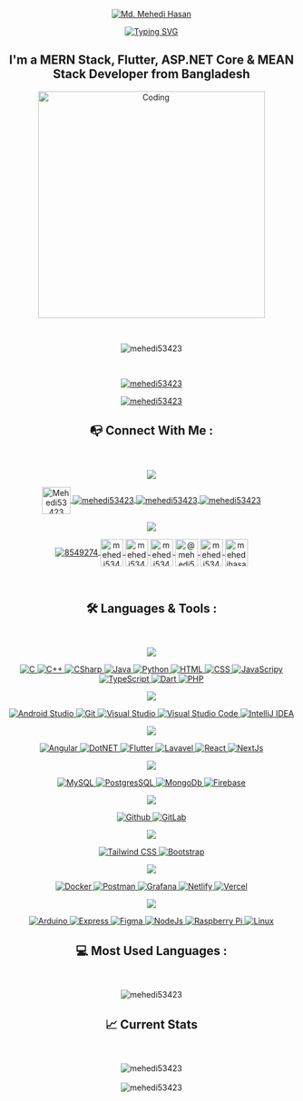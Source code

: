 <!-- Typing Start -->
<p align="center"><a href="https://git.io/typing-svg"><img src="https://readme-typing-svg.herokuapp.com?font=Fira+Code&weight=700&size=30&pause=1000&color=5BF77D&width=435&lines=Hi+👋" alt="Md. Mehedi Hasan" /></a></p>

<p align="center"><a href="https://git.io/typing-svg"><img src="https://readme-typing-svg.herokuapp.com?font=Fira+Code&weight=700&size=30&pause=1000&color=5BF77D&width=435&lines=I'm+Md.+Mehedi+Hasan" alt="Typing SVG" /></a></p>
<!-- Typing End -->

<!-- Message Start -->
<h2 align="center">I'm a MERN Stack, Flutter, ASP.NET Core & MEAN Stack Developer from Bangladesh</h2>
<!-- Message End -->

<!-- Image Start -->
<p align="center"><img alt="Coding" width="400" src="https://cdn.dribbble.com/users/1162077/screenshots/3848914/programmer.gif"></p>
<!-- Image End -->

<br/>

<p align="center">
  <img src="https://komarev.com/ghpvc/?username=mehedi53423&label=Profile%20views&color=0e75b6&style=flat" alt="mehedi53423" />
</p>

<br/>

<p align="center">
  <a href="https://github.com/ryo-ma/github-profile-trophy">
    <img src="https://github-profile-trophy.vercel.app/?username=mehedi53423&margin-w=30&margin-h=30&row=2&column=4" alt="mehedi53423" />
   </a>
</p>

<p align="center">
  <a href="https://twitter.com/mehedi53423" target="blank">
    <img src="https://img.shields.io/twitter/follow/mehedi53423?logo=twitter&style=for-the-badge" alt="mehedi53423" />
   </a>
</p>

<h2 align="center">📭 Connect With Me : </h2>

<br/>

<!-- Social Media Badge Start -->
<div align="center">
  <p align="center">
    <a href="https://github.com/Mehedi53423">
      <img src="https://img.shields.io/badge/Social Medias:-brightgreen" />
    </a>
  </p>
</div>
<!-- Social Media Badge End -->

<!-- Social Media List Start -->
<p align="center">
   <a href="https://fb.com/mehedi53423" target="blank">
    <img align="center" src="https://raw.githubusercontent.com/rahuldkjain/github-profile-readme-generator/master/src/images/icons/Social/facebook.svg" alt="Mehedi53423" height="48" width="50" Title="Facebook" />
  </a>
  <a href="https://twitter.com/mehedi53423" target="blank">
    <img align="center" src="https://skillicons.dev/icons?i=twitter" alt="mehedi53423" Title="Twitter" />
  </a>
   <a href="https://instagram.com/mehedi53423" target="blank">
    <img align="center" src="https://skillicons.dev/icons?i=instagram" alt="mehedi53423" Title="Instagram" />
  </a>
  <a href="https://linkedin.com/in/mehedi53423" target="blank">
    <img align="center" src="https://skillicons.dev/icons?i=linkedin" alt="mehedi53423" Title="LinkedIn" />
  </a>
</p>
<!-- Social Media List End -->

<!-- Learning Platforms Badge Start -->
<div align="center">
  <p align="center">
    <a href="https://github.com/Mehedi53423">
      <img src="https://img.shields.io/badge/Learning Platforms:-brightgreen" />
    </a>
  </p>
</div>
<!-- Learning Platforms Badge End -->

<!-- Learning Platforms List Start -->
<p align="center">
   <a href="https://stackoverflow.com/users/8549274" target="blank">
    <img align="center" src="https://skillicons.dev/icons?i=stackoverflow" alt="8549274" Title="StackOverflow" />
  </a>
  <a href="https://kaggle.com/mehedi53423" target="blank">
    <img align="center" src="https://raw.githubusercontent.com/rahuldkjain/github-profile-readme-generator/master/src/images/icons/Social/kaggle.svg" alt="mehedi53423" height="48" width="40" Title="Kaggle" />
  </a>
  <a href="https://www.hackerrank.com/mehedi53423" target="blank">
    <img align="center" src="https://raw.githubusercontent.com/rahuldkjain/github-profile-readme-generator/master/src/images/icons/Social/hackerrank.svg" alt="mehedi53423" height="48" width="40" Title="HackerRank" />
  </a>
  <a href="https://codeforces.com/profile/mehedi53423" target="blank">
    <img align="center" src="https://raw.githubusercontent.com/rahuldkjain/github-profile-readme-generator/master/src/images/icons/Social/codeforces.svg" alt="mehedi53423" height="48" width="40" Title="CodeForces" />
  </a>
  <a href="https://www.hackerearth.com/@mehedi53423" target="blank">
    <img align="center" src="https://raw.githubusercontent.com/rahuldkjain/github-profile-readme-generator/master/src/images/icons/Social/hackerearth.svg" alt="@mehedi53423" height="48" width="40" Title="HackerEarth" />
  </a>
  <a href="https://auth.geeksforgeeks.org/user/mehedi53423/profile" target="blank">
    <img align="center" src="https://raw.githubusercontent.com/rahuldkjain/github-profile-readme-generator/master/src/images/icons/Social/geeks-for-geeks.svg" alt="mehedi53423/profile" height="48" width="40" Title="GeeksForGeeks" />
  </a>
  <a href="https://www.youtube.com/c/mehedihasan5" target="blank">
    <img align="center" src="https://raw.githubusercontent.com/rahuldkjain/github-profile-readme-generator/master/src/images/icons/Social/youtube.svg" alt="mehedihasan5" height="48" width="40" Title="Youtube" />
  </a>
</p>
<!-- Learning Platforms List End -->

<br/>

<h2 align="center">🛠 Languages & Tools : </h2>

<br/>

<!-- Languages Badge Start -->
<div align="center">
  <p align="center">
    <a href="https://github.com/Mehedi53423">
      <img src="https://img.shields.io/badge/Languages:-brightgreen" />
    </a>
  </p>
</div>
<!-- Languages Badge End -->

<!-- Languages List Start -->
<div align="center">
  <p align="center">
    <a href="https://github.com/Mehedi53423?tab=repositories">
      <img src="https://skillicons.dev/icons?i=c" title="C"/>
    </a>
    <a href="https://github.com/Mehedi53423?tab=repositories">
      <img src="https://skillicons.dev/icons?i=cpp" title="C++"/>
    </a>
    <a href="https://github.com/Mehedi53423?tab=repositories">
      <img src="https://skillicons.dev/icons?i=cs" title="CSharp"/>
    </a>
    <a href="https://github.com/Mehedi53423?tab=repositories">
      <img src="https://skillicons.dev/icons?i=java" title="Java"/>
    </a>
    <a href="https://github.com/Mehedi53423?tab=repositories">
      <img src="https://skillicons.dev/icons?i=py" title="Python"/>
    </a>
    <a href="https://github.com/Mehedi53423?tab=repositories">
      <img src="https://skillicons.dev/icons?i=html" title="HTML"/>
    </a>
    <a href="https://github.com/Mehedi53423?tab=repositories">
      <img src="https://skillicons.dev/icons?i=css" title="CSS"/>
    </a>
    <a href="https://github.com/Mehedi53423?tab=repositories">
      <img src="https://skillicons.dev/icons?i=js" title="JavaScripy"/>
    </a>
    <a href="https://github.com/Mehedi53423?tab=repositories">
      <img src="https://skillicons.dev/icons?i=ts" title="TypeScript"/>
    </a>
    <a href="https://github.com/Mehedi53423?tab=repositories">
      <img src="https://skillicons.dev/icons?i=dart" title="Dart"/>
    </a>
    <a href="https://github.com/Mehedi53423?tab=repositories">
      <img src="https://skillicons.dev/icons?i=php" title="PHP"/>
    </a>
  </p>
</div>
<!-- Languages List End -->

<!-- Development Tools Badge Start -->
<div align="center">
  <p align="center">
    <a href="https://github.com/Mehedi53423">
      <img src="https://img.shields.io/badge/Development Tools:-brightgreen" />
    </a>
  </p>
</div>
<!-- Development Tools Badge End -->

<!-- Development Tools List Start -->
<div align="center">
  <p align="center">
    <a href="https://github.com/Mehedi53423?tab=repositories">
      <img src="https://skillicons.dev/icons?i=androidstudio" title="Android Studio" /> 
    </a>
    <a href="https://github.com/Mehedi53423?tab=repositories">
      <img src="https://skillicons.dev/icons?i=git" title="Git" /> 
    </a>
    <a href="https://github.com/Mehedi53423?tab=repositories">
      <img src="https://skillicons.dev/icons?i=visualstudio" Title="Visual Studio" /> 
    </a>
    <a href="https://github.com/Mehedi53423?tab=repositories">
      <img src="https://skillicons.dev/icons?i=vscode" Title="Visual Studio Code" /> 
    </a>
    <a href="https://github.com/Mehedi53423?tab=repositories">
      <img src="https://skillicons.dev/icons?i=idea" Title="IntelliJ IDEA" /> 
    </a>
  </p>
</div>
<!-- Development Tools List End -->

<!-- Frameworks Badge Start -->
<div align="center">
  <p align="center">
    <a href="https://github.com/Mehedi53423">
      <img src="https://img.shields.io/badge/Frameworks:-brightgreen" />
    </a>
  </p>
</div>
<!-- Frameworks Badge End -->

<!-- Frameworks List Start -->
<div align="center">
  <p align="center">
    <a href="https://github.com/Mehedi53423?tab=repositories">
      <img src="https://skillicons.dev/icons?i=angular" title="Angular" /> 
    </a>
    <a href="https://github.com/Mehedi53423?tab=repositories">
      <img src="https://skillicons.dev/icons?i=dotnet" title="DotNET" /> 
    </a>
    <a href="https://github.com/Mehedi53423?tab=repositories">
      <img src="https://skillicons.dev/icons?i=flutter" Title="Flutter" /> 
    </a>
    <a href="https://github.com/Mehedi53423?tab=repositories">
      <img src="https://skillicons.dev/icons?i=laravel" Title="Lavavel" /> 
    </a>
    <a href="https://github.com/Mehedi53423?tab=repositories">
      <img src="https://skillicons.dev/icons?i=react" Title="React" /> 
    </a>
    <a href="https://github.com/Mehedi53423?tab=repositories">
      <img src="https://skillicons.dev/icons?i=nextjs" Title="NextJs" /> 
    </a>
  </p>
</div>
<!-- Frameworks List End -->

<!-- Databases Badge Start -->
<div align="center">
  <p align="center">
    <a href="https://github.com/Mehedi53423">
      <img src="https://img.shields.io/badge/Databases:-brightgreen" />
    </a>
  </p>
</div>
<!-- Databases Badge End -->

<!-- Databases List Start -->
<div align="center">
  <p align="center">
    <a href="https://github.com/Mehedi53423?tab=repositories">
      <img src="https://skillicons.dev/icons?i=mysql" title="MySQL" /> 
    </a>
    <a href="https://github.com/Mehedi53423?tab=repositories">
      <img src="https://skillicons.dev/icons?i=postgres" Title="PostgresSQL" /> 
    </a>
    <a href="https://github.com/Mehedi53423?tab=repositories">
      <img src="https://skillicons.dev/icons?i=mongodb" Title="MongoDb" /> 
    </a>
    <a href="https://github.com/Mehedi53423?tab=repositories">
      <img src="https://skillicons.dev/icons?i=firebase" Title="Firebase" /> 
    </a>
  </p>
</div>
<!-- Databases List End -->

<!-- Source Code Management Tools Badge Start -->
<div align="center">
  <p align="center">
    <a href="https://github.com/Mehedi53423">
      <img src="https://img.shields.io/badge/Source Code Management Tools:-brightgreen" />
    </a>
  </p>
</div>
<!-- Source Code Management Tools Badge End -->

<!-- Source Code Management Tools List Start -->
<div align="center">
  <p align="center">
    <a href="https://github.com/Mehedi53423?tab=repositories">
      <img src="https://skillicons.dev/icons?i=github" title="Github" /> 
    </a>
    <a href="https://github.com/Mehedi53423?tab=repositories">
      <img src="https://skillicons.dev/icons?i=gitlab" Title="GitLab" /> 
    </a>
  </p>
</div>
<!-- Source Code Management Tools List End -->

<!-- CSS Frameworks Badge Start -->
<div align="center">
  <p align="center">
    <a href="https://github.com/Mehedi53423">
      <img src="https://img.shields.io/badge/CSS Frameworks:-brightgreen" />
    </a>
  </p>
</div>
<!-- CSS Frameworks Badge End -->

<!-- CSS Frameworks List Start -->
<div align="center">
  <p align="center">
    <a href="https://github.com/Mehedi53423?tab=repositories">
      <img src="https://skillicons.dev/icons?i=tailwind" title="Tailwind CSS" /> 
    </a>
    <a href="https://github.com/Mehedi53423?tab=repositories">
      <img src="https://skillicons.dev/icons?i=bootstrap" Title="Bootstrap" /> 
    </a>
  </p>
</div>
<!-- CSS Frameworks List End -->

<!-- DevOps, Hosting, Testing & Monitoring Tools Badge Start -->
<div align="center">
  <p align="center">
    <a href="https://github.com/Mehedi53423">
      <img src="https://img.shields.io/badge/DevOps, Hosting, Testing & Monitoring Tools:-brightgreen" />
    </a>
  </p>
</div>
<!-- DevOps, Hosting, Testing & Monitoring Tools Badge End -->

<!-- DevOps, Hosting, Testing & Monitoring Tools List Start -->
<div align="center">
  <p align="center">
    <a href="https://github.com/Mehedi53423?tab=repositories">
      <img src="https://skillicons.dev/icons?i=docker" title="Docker" /> 
    </a>
    <a href="https://github.com/Mehedi53423?tab=repositories">
      <img src="https://skillicons.dev/icons?i=postman" Title="Postman" /> 
    </a>
    <a href="https://github.com/Mehedi53423?tab=repositories">
      <img src="https://skillicons.dev/icons?i=grafana" Title="Grafana" /> 
    </a>
    <a href="https://github.com/Mehedi53423?tab=repositories">
      <img src="https://skillicons.dev/icons?i=netlify" Title="Netlify" /> 
    </a>
    <a href="https://github.com/Mehedi53423?tab=repositories">
      <img src="https://skillicons.dev/icons?i=vercel" Title="Vercel" /> 
    </a>
  </p>
</div>
<!-- DevOps, Hosting, Testing & Monitoring Tools List End -->

<!-- Other Tools Badge Start -->
<div align="center">
  <p align="center">
    <a href="https://github.com/Mehedi53423">
      <img src="https://img.shields.io/badge/Other Tools:-brightgreen" />
    </a>
  </p>
</div>
<!-- Other Tools Badge End -->

<!-- Other Tools List Start -->
<div align="center">
  <p align="center">
    <a href="https://github.com/Mehedi53423?tab=repositories">
      <img src="https://skillicons.dev/icons?i=arduino" title="Arduino" /> 
    </a>
    <a href="https://github.com/Mehedi53423?tab=repositories">
      <img src="https://skillicons.dev/icons?i=express" Title="Express" /> 
    </a>
    <a href="https://github.com/Mehedi53423?tab=repositories">
      <img src="https://skillicons.dev/icons?i=figma" Title="Figma" /> 
    </a>
    <a href="https://github.com/Mehedi53423?tab=repositories">
      <img src="https://skillicons.dev/icons?i=nodejs" Title="NodeJs" /> 
    </a>
    <a href="https://github.com/Mehedi53423?tab=repositories">
      <img src="https://skillicons.dev/icons?i=raspberrypi" Title="Raspberry Pi" /> 
    </a>
    <a href="https://github.com/Mehedi53423?tab=repositories">
      <img src="https://skillicons.dev/icons?i=linux" Title="Linux" /> 
    </a>
  </p>
</div>
<!-- Other Tools List End -->

<h2 align="center">💻 Most Used Languages : </h2>

<br/>

<p align="center"><img src="https://github-readme-stats.vercel.app/api/top-langs?username=mehedi53423&langs_count=10&show_icons=true&hide_border=true&locale=en&layout=compact&theme=react" alt="mehedi53423" /></p>

<h2 align="center">📈 Current Stats</h2>

<br/>

<p align="center">
  <img src="https://github-readme-stats.vercel.app/api?username=mehedi53423&show_icons=true&locale=en&hide_border=true&border_radius=5&theme=react" alt="mehedi53423" />
  <br/>
  <br/>
  <img src="https://github-readme-streak-stats.herokuapp.com/?user=mehedi53423&hide_border=true&theme=react" alt="mehedi53423" />
</p>
